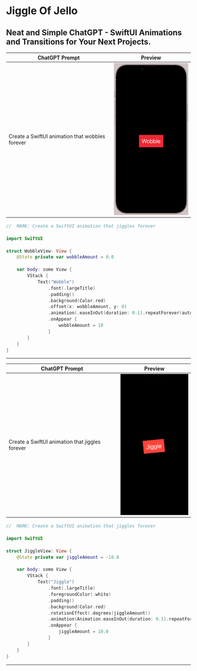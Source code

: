 # Jiggle Of Jello
## Neat and Simple ChatGPT - SwiftUI Animations and Transitions for Your Next Projects.

| ChatGPT Prompt | Preview |
|--------|---------|
| Create a SwiftUI animation that wobbles forever | ![Wobble](https://github.com/GetStream/JiggleOfJello/blob/main/Previews/wobble.png) |

```swift
//  MARK: Create a SwiftUI animation that jiggles forever

import SwiftUI

struct WobbleView: View {
    @State private var wobbleAmount = 0.0
    
    var body: some View {
        VStack {
            Text("Wobble")
                .font(.largeTitle)
                .padding()
                .background(Color.red)
                .offset(x: wobbleAmount, y: 0)
                .animation(.easeInOut(duration: 0.1).repeatForever(autoreverses: true), value: wobbleAmount)
                .onAppear {
                    wobbleAmount = 10
                }
        }
    }
} 
```
-----

| ChatGPT Prompt | Preview |
|--------|---------|
| Create a SwiftUI animation that jiggles forever | ![Jiggle](https://github.com/GetStream/JiggleOfJello/blob/main/Previews/jiggle.png) |

```swift
//  MARK: Create a SwiftUI animation that jiggles forever

import SwiftUI

struct JiggleView: View {
    @State private var jiggleAmount = -10.0
    
    var body: some View {
        VStack {
            Text("Jiggle")
                .font(.largeTitle)
                .foregroundColor(.white)
                .padding()
                .background(Color.red)
                .rotationEffect(.degrees(jiggleAmount))
                .animation(Animation.easeInOut(duration: 0.1).repeatForever(autoreverses: true), value: jiggleAmount)
                .onAppear {
                    jiggleAmount = 10.0
                }
        }
    }
}
```
-----








